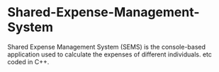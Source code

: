 # Shared-Expense-Management-System
Shared Expense Management System (SEMS) is the console-based application used to calculate the expenses of different individuals. etc coded in C++.
